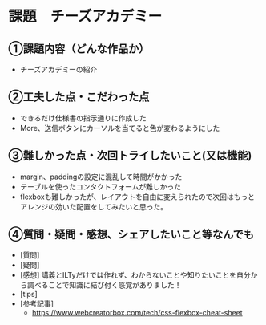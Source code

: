 # 課題　チーズアカデミー

## ①課題内容（どんな作品か）
- チーズアカデミーの紹介

## ②工夫した点・こだわった点
- できるだけ仕様書の指示通りに作成した
- More、送信ボタンにカーソルを当てると色が変わるようにした

## ③難しかった点・次回トライしたいこと(又は機能)
- margin、paddingの設定に混乱して時間がかかった
- テーブルを使ったコンタクトフォームが難しかった
- flexboxも難しかったが、レイアウトを自由に変えられたので次回はもっとアレンジの効いた配置をしてみたいと思った。

## ④質問・疑問・感想、シェアしたいこと等なんでも
- [質問] 
- [疑問] 
- [感想] 講義とILTyだけでは作れず、わからないことや知りたいことを自分から調べることで知識に結び付く感覚がありました！
- [tips]
- [参考記事]
  - https://www.webcreatorbox.com/tech/css-flexbox-cheat-sheet
